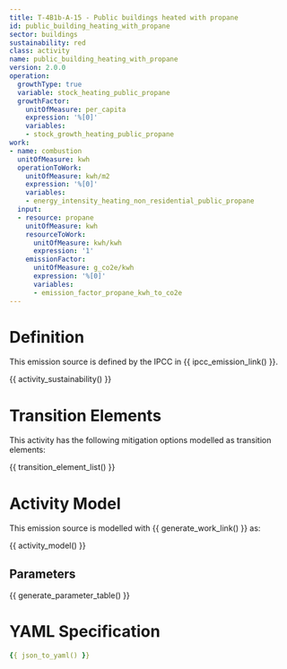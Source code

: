 ```yaml
---
title: T-4B1b-A-15 - Public buildings heated with propane
id: public_building_heating_with_propane
sector: buildings
sustainability: red
class: activity
name: public_building_heating_with_propane
version: 2.0.0
operation:
  growthType: true
  variable: stock_heating_public_propane
  growthFactor:
    unitOfMeasure: per_capita
    expression: '%[0]'
    variables:
    - stock_growth_heating_public_propane
work:
- name: combustion
  unitOfMeasure: kwh
  operationToWork:
    unitOfMeasure: kwh/m2
    expression: '%[0]'
    variables:
    - energy_intensity_heating_non_residential_public_propane
  input:
  - resource: propane
    unitOfMeasure: kwh
    resourceToWork:
      unitOfMeasure: kwh/kwh
      expression: '1'
    emissionFactor:
      unitOfMeasure: g_co2e/kwh
      expression: '%[0]'
      variables:
      - emission_factor_propane_kwh_to_co2e
---
```

# Definition
This emission source is defined by the IPCC in {{ ipcc_emission_link() }}.


{{ activity_sustainability() }}

# Transition Elements

This activity has the following mitigation options modelled as transition elements:

{{ transition_element_list() }}

# Activity Model
This emission source is modelled with {{ generate_work_link() }} as:

{{ activity_model() }}

## Parameters

{{ generate_parameter_table() }}

# YAML Specification

```yaml
{{ json_to_yaml() }}
```
